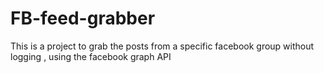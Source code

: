 # FB-feed-grabber
This is a project to grab the posts from a specific facebook group without logging , using the facebook graph API
